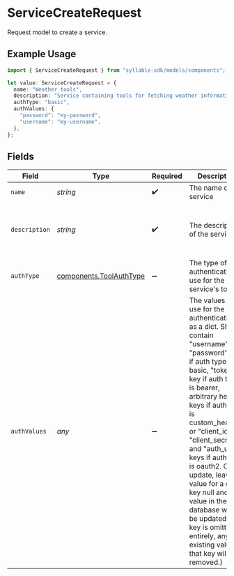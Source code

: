 # ServiceCreateRequest

Request model to create a service.

## Example Usage

```typescript
import { ServiceCreateRequest } from "syllable-sdk/models/components";

let value: ServiceCreateRequest = {
  name: "Weather tools",
  description: "Service containing tools for fetching weather information",
  authType: "basic",
  authValues: {
    "password": "my-password",
    "username": "my-username",
  },
};
```

## Fields

| Field                                                                                                                                                                                                                                                                                                                                                                                                                                                                                 | Type                                                                                                                                                                                                                                                                                                                                                                                                                                                                                  | Required                                                                                                                                                                                                                                                                                                                                                                                                                                                                              | Description                                                                                                                                                                                                                                                                                                                                                                                                                                                                           | Example                                                                                                                                                                                                                                                                                                                                                                                                                                                                               |
| ------------------------------------------------------------------------------------------------------------------------------------------------------------------------------------------------------------------------------------------------------------------------------------------------------------------------------------------------------------------------------------------------------------------------------------------------------------------------------------- | ------------------------------------------------------------------------------------------------------------------------------------------------------------------------------------------------------------------------------------------------------------------------------------------------------------------------------------------------------------------------------------------------------------------------------------------------------------------------------------- | ------------------------------------------------------------------------------------------------------------------------------------------------------------------------------------------------------------------------------------------------------------------------------------------------------------------------------------------------------------------------------------------------------------------------------------------------------------------------------------- | ------------------------------------------------------------------------------------------------------------------------------------------------------------------------------------------------------------------------------------------------------------------------------------------------------------------------------------------------------------------------------------------------------------------------------------------------------------------------------------- | ------------------------------------------------------------------------------------------------------------------------------------------------------------------------------------------------------------------------------------------------------------------------------------------------------------------------------------------------------------------------------------------------------------------------------------------------------------------------------------- |
| `name`                                                                                                                                                                                                                                                                                                                                                                                                                                                                                | *string*                                                                                                                                                                                                                                                                                                                                                                                                                                                                              | :heavy_check_mark:                                                                                                                                                                                                                                                                                                                                                                                                                                                                    | The name of the service                                                                                                                                                                                                                                                                                                                                                                                                                                                               | Weather tools                                                                                                                                                                                                                                                                                                                                                                                                                                                                         |
| `description`                                                                                                                                                                                                                                                                                                                                                                                                                                                                         | *string*                                                                                                                                                                                                                                                                                                                                                                                                                                                                              | :heavy_check_mark:                                                                                                                                                                                                                                                                                                                                                                                                                                                                    | The description of the service                                                                                                                                                                                                                                                                                                                                                                                                                                                        | Service containing tools for fetching weather information                                                                                                                                                                                                                                                                                                                                                                                                                             |
| `authType`                                                                                                                                                                                                                                                                                                                                                                                                                                                                            | [components.ToolAuthType](../../models/components/toolauthtype.md)                                                                                                                                                                                                                                                                                                                                                                                                                    | :heavy_minus_sign:                                                                                                                                                                                                                                                                                                                                                                                                                                                                    | The type of authentication to use for the service's tools                                                                                                                                                                                                                                                                                                                                                                                                                             | basic                                                                                                                                                                                                                                                                                                                                                                                                                                                                                 |
| `authValues`                                                                                                                                                                                                                                                                                                                                                                                                                                                                          | *any*                                                                                                                                                                                                                                                                                                                                                                                                                                                                                 | :heavy_minus_sign:                                                                                                                                                                                                                                                                                                                                                                                                                                                                    | The values to use for the authentication, as a dict. Should contain "username" and "password" keys if auth type is basic, "token" key if auth type is bearer, arbitrary header keys if auth type is custom_headers. or "client_id", "client_secret", and "auth_url" keys if auth type is oauth2. On an update, leave a value for a given key null and the value in the database will not be updated. (If a key is omitted entirely, any existing value for that key will be removed.) | {<br/>"password": "my-password",<br/>"username": "my-username"<br/>}                                                                                                                                                                                                                                                                                                                                                                                                                  |